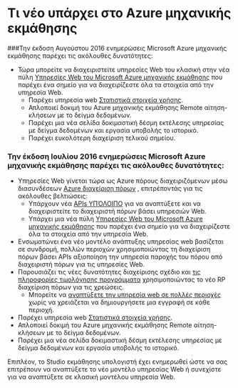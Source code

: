 <properties
    pageTitle="Μάθετε τι νέο υπάρχει του υπολογιστή | Microsoft Azure"
    description="Νέες δυνατότητες που είναι διαθέσιμες στο Azure μηχανικής εκμάθησης."
    services="machine-learning"
    documentationCenter=""
    authors="vDonGlover"
    manager="raymondl"
    editor=""/>

<tags
    ms.service="machine-learning"
    ms.workload="data-services"
    ms.tgt_pltfrm="na"
    ms.devlang="na"
    ms.topic="article"
    ms.date="10/05/2016"
    ms.author="v-donglo"/>

# <a name="whats-new-in-azure-machine-learning"></a>Τι νέο υπάρχει στο Azure μηχανικής εκμάθησης

###<a name="the-august-2016-release-of-microsoft-azure-machine-learning-updates-provide-the-following-features"></a>Την έκδοση Αυγούστου 2016 ενημερώσεις Microsoft Azure μηχανικής εκμάθησης παρέχει τις ακόλουθες δυνατότητες:

* Τώρα μπορείτε να διαχειριστείτε υπηρεσίες Web του κλασική στην νέα πύλη [Υπηρεσίες Web του Microsoft Azure μηχανικής εκμάθησης](https://services.azureml.net/) που παρέχει ένα σημείο για να διαχειρίζεστε όλα τα στοιχεία από την υπηρεσία Web.   
    * Παρέχει υπηρεσία web [Στατιστικά στοιχεία χρήσης](machine-learning-manage-new-webservice.md).
    * Απλοποιεί δοκιμή του Azure μηχανικής εκμάθησης Remote αίτηση-κλήσεων με το δείγμα δεδομένων.
    * Παρέχει μια νέα σελίδα δοκιμαστική δέσμη εκτέλεσης υπηρεσίας με δείγμα δεδομένων και εργασία υποβολής το ιστορικό.
    * Παρέχει ευκολότερη διαχείριση τελικού σημείου.

### <a name="the-july-2016-release-of-microsoft-azure-machine-learning-updates-provide-the-following-features"></a>Την έκδοση Ιουλίου 2016 ενημερώσεις Microsoft Azure μηχανικής εκμάθησης παρέχει τις ακόλουθες δυνατότητες:

* Υπηρεσίες Web γίνεται τώρα ως Azure πόρους διαχειριζόμενων μέσω διασυνδέσεων [Azure διαχείριση πόρων](../azure-resource-manager/resource-group-overview.md) , επιτρέποντάς για τις ακόλουθες βελτιώσεις:
    * Υπάρχουν νέα [APIs ΥΠΌΛΟΙΠΟ](https://msdn.microsoft.com/library/azure/Dn950030.aspx) για να αναπτύξετε και να διαχειριστείτε το διαχειριστή πόρων βάσει υπηρεσιών Web.
    * Υπάρχει μια νέα πύλη [Υπηρεσίες Web του Microsoft Azure μηχανικής εκμάθησης](https://services.azureml.net/) που παρέχει ένα σημείο για να διαχειρίζεστε όλα τα στοιχεία από την υπηρεσία Web.
* Ενσωματώνει ένα νέο μοντέλο ανάπτυξης υπηρεσίας web βασίζεται σε συνδρομή, πολλών περιοχών χρησιμοποιώντας τη διαχείριση πόρων βάσει APIs αξιοποίηση την υπηρεσία παροχής του πόρου από διαχειριστή πόρων για τις υπηρεσίες Web.
* Παρουσιάζει τις νέες δυνατότητες διαχείρισης σχέδιο και [τις πληροφορίες τιμολόγησης προγράμματα](https://azure.microsoft.com/pricing/details/machine-learning/) χρησιμοποιώντας το νέο RP διαχείριση πόρων για τις χρεώσεις.
    * Μπορείτε να [αναπτύξετε την υπηρεσία web σε πολλές περιοχές](machine-learning-how-to-deploy-to-multiple-regions.md) χωρίς να χρειάζεται να δημιουργήσετε μια εγγραφή σε κάθε περιοχή.
* Παρέχει υπηρεσία web [Στατιστικά στοιχεία χρήσης](machine-learning-manage-new-webservice.md).
* Απλοποιεί δοκιμή του Azure μηχανικής εκμάθησης Remote αίτηση-κλήσεων με το δείγμα δεδομένων.
* Παρέχει μια νέα σελίδα δοκιμαστική δέσμη εκτέλεσης υπηρεσίας με δείγμα δεδομένων και εργασία υποβολής το ιστορικό.

Επιπλέον, το Studio εκμάθησης υπολογιστή έχει ενημερωθεί ώστε να σας επιτρέπουν να αναπτύξετε το νέο μοντέλο υπηρεσίας Web ή συνεχίστε για να αναπτύξετε σε κλασική μοντέλου υπηρεσία Web. 
